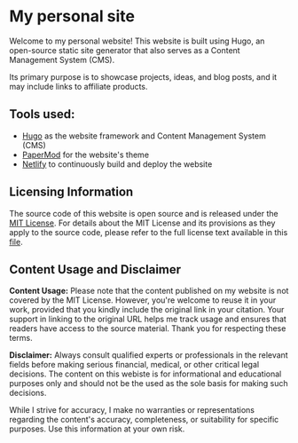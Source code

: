 # My personal site

Welcome to my personal website! This website is built using Hugo, an open-source static site generator that also serves as a Content Management System (CMS). 

Its primary purpose is to showcase projects, ideas, and blog posts, and it may include links to affiliate products.

## Tools used:
- [Hugo](https://github.com/gohugoio/hugo) as the website framework and Content Management System (CMS)
- [PaperMod](https://github.com/adityatelange/hugo-PaperMod/) for the website's theme
- [Netlify](https://www.netlify.com/) to continuously build and deploy the website

## Licensing Information

The source code of this website is open source and is released under the [MIT License](LICENSE). For details about the MIT License and its provisions as they apply to the source code, please refer to the full license text available in this [file](LICENSE).

## Content Usage and Disclaimer

**Content Usage:**
Please note that the content published on my website is not covered by the MIT License. However, you're welcome to reuse it in your work, provided that you kindly include the original link in your citation. Your support in linking to the original URL helps me track usage and ensures that readers have access to the source material. Thank you for respecting these terms.

**Disclaimer:**
Always consult qualified experts or professionals in the relevant fields before making serious financial, medical, or other critical legal decisions. The content on this webiste is for informational and educational purposes only and should not be the used as the sole basis for making such decisions.

While I strive for accuracy, I make no warranties or representations regarding the content's accuracy, completeness, or suitability for specific purposes. Use this information at your own risk.